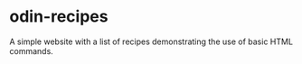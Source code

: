 # odin-recipes
A simple website with a list of recipes demonstrating the use of basic HTML commands.